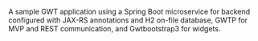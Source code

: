 A sample GWT application using a Spring Boot microservice for backend configured with JAX-RS annotations and H2 on-file database,  GWTP for MVP and REST communication, and Gwtbootstrap3 for widgets.

